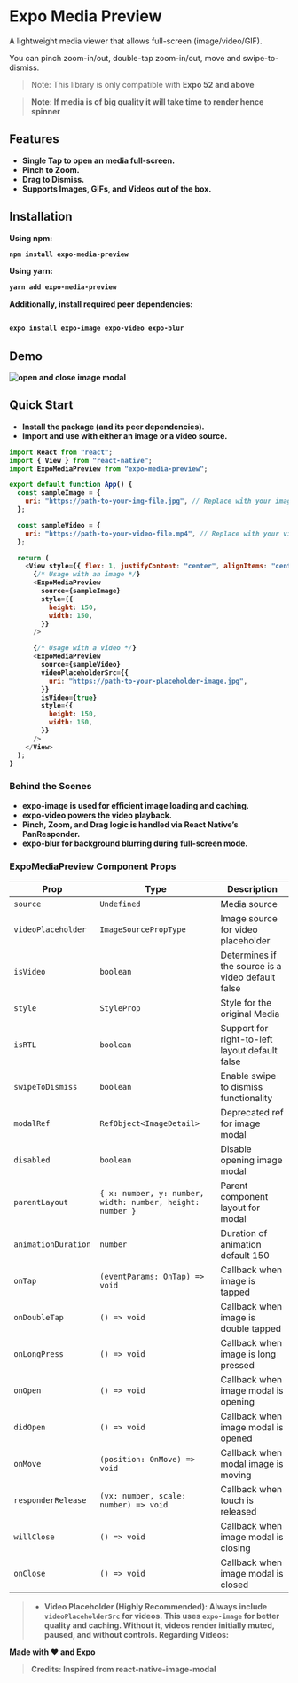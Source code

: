 # Expo Media Preview

A lightweight media viewer that allows full-screen (image/video/GIF).

You can pinch zoom-in/out, double-tap zoom-in/out, move and swipe-to-dismiss.


> Note: This library is only compatible with <strong>Expo 52 and above


 > Note: If media is of big quality it will take time to render hence spinner


## Features

- Single Tap to open an media full-screen.  
- Pinch to Zoom.  
- Drag to Dismiss.  
- Supports Images, GIFs, and Videos out of the box.  


## Installation

**Using npm:**

```bash
npm install expo-media-preview

```

**Using yarn:**

```bash
yarn add expo-media-preview

```

**Additionally, install required peer dependencies:**

```bash

expo install expo-image expo-video expo-blur

```

## Demo

![open and close image modal](demo/preview.gif)



## Quick Start

- Install the package (and its peer dependencies).
- Import and use <ExpoMediaPreview /> with either an image or a video source.


```javascript
import React from "react";
import { View } from "react-native";
import ExpoMediaPreview from "expo-media-preview";

export default function App() {
  const sampleImage = {
    uri: "https://path-to-your-img-file.jpg", // Replace with your image URL
  };

  const sampleVideo = {
    uri: "https://path-to-your-video-file.mp4", // Replace with your video URL
  };

  return (
    <View style={{ flex: 1, justifyContent: "center", alignItems: "center" }}>
      {/* Usage with an image */}
      <ExpoMediaPreview
        source={sampleImage}
        style={{
          height: 150,
          width: 150,
        }}
      />

      {/* Usage with a video */}
      <ExpoMediaPreview
        source={sampleVideo}
        videoPlaceholderSrc={{
          uri: "https://path-to-your-placeholder-image.jpg",
        }}
        isVideo={true}
        style={{
          height: 150,
          width: 150,
        }}
      />
    </View>
  );
}


```

### Behind the Scenes
- expo-image is used for efficient image loading and caching.
- expo-video powers the video playback.
- Pinch, Zoom, and Drag logic is handled via React Native’s PanResponder.
- expo-blur for background blurring during full-screen mode.


### ExpoMediaPreview Component Props

| Prop | Type | Description |
|---|---|---|
| `source` | `Undefined` | Media source |
| `videoPlaceholder` | `ImageSourcePropType` | Image source for video placeholder |
| `isVideo` | `boolean` | Determines if the source is a video default false |
| `style` | `StyleProp` | Style for the original Media |
| `isRTL` | `boolean` | Support for right-to-left layout default false |
| `swipeToDismiss` | `boolean` | Enable swipe to dismiss functionality |
| `modalRef` | `RefObject<ImageDetail>` | Deprecated ref for image modal |
| `disabled` | `boolean` | Disable opening image modal |
| `parentLayout` | `{ x: number, y: number, width: number, height: number }` | Parent component layout for modal |
| `animationDuration` | `number` | Duration of animation default 150 |
| `onTap` | `(eventParams: OnTap) => void` | Callback when image is tapped |
| `onDoubleTap` | `() => void` | Callback when image is double tapped |
| `onLongPress` | `() => void` | Callback when image is long pressed |
| `onOpen` | `() => void` | Callback when image modal is opening |
| `didOpen` | `() => void` | Callback when image modal is opened |
| `onMove` | `(position: OnMove) => void` | Callback when modal image is moving |
| `responderRelease` | `(vx: number, scale: number) => void` | Callback when touch is released |
| `willClose` | `() => void` | Callback when image modal is closing |
| `onClose` | `() => void` | Callback when image modal is closed |

>
> *   **Video Placeholder (Highly Recommended):** Always include `videoPlaceholderSrc` for videos.  This uses `expo-image` for better quality and caching. Without it, videos render initially muted, paused, and without controls.
**Regarding Videos:**
>


Made with ❤️ and Expo

>
> Credits: Inspired from react-native-image-modal
>



